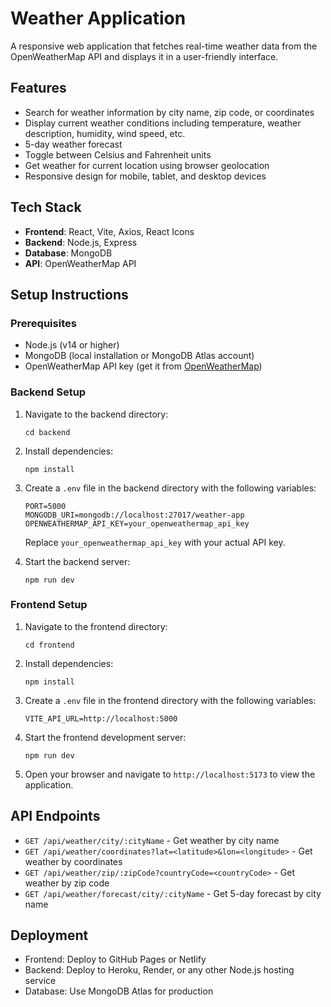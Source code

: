 # Weather Application

A responsive web application that fetches real-time weather data from the OpenWeatherMap API and displays it in a user-friendly interface.

## Features

- Search for weather information by city name, zip code, or coordinates
- Display current weather conditions including temperature, weather description, humidity, wind speed, etc.
- 5-day weather forecast
- Toggle between Celsius and Fahrenheit units
- Get weather for current location using browser geolocation
- Responsive design for mobile, tablet, and desktop devices

## Tech Stack

- **Frontend**: React, Vite, Axios, React Icons
- **Backend**: Node.js, Express
- **Database**: MongoDB
- **API**: OpenWeatherMap API

## Setup Instructions

### Prerequisites

- Node.js (v14 or higher)
- MongoDB (local installation or MongoDB Atlas account)
- OpenWeatherMap API key (get it from [OpenWeatherMap](https://openweathermap.org/api))

### Backend Setup

1. Navigate to the backend directory:
   ```
   cd backend
   ```

2. Install dependencies:
   ```
   npm install
   ```

3. Create a `.env` file in the backend directory with the following variables:
   ```
   PORT=5000
   MONGODB_URI=mongodb://localhost:27017/weather-app
   OPENWEATHERMAP_API_KEY=your_openweathermap_api_key
   ```
   Replace `your_openweathermap_api_key` with your actual API key.

4. Start the backend server:
   ```
   npm run dev
   ```

### Frontend Setup

1. Navigate to the frontend directory:
   ```
   cd frontend
   ```

2. Install dependencies:
   ```
   npm install
   ```

3. Create a `.env` file in the frontend directory with the following variables:
   ```
   VITE_API_URL=http://localhost:5000
   ```

4. Start the frontend development server:
   ```
   npm run dev
   ```

5. Open your browser and navigate to `http://localhost:5173` to view the application.

## API Endpoints

- `GET /api/weather/city/:cityName` - Get weather by city name
- `GET /api/weather/coordinates?lat=<latitude>&lon=<longitude>` - Get weather by coordinates
- `GET /api/weather/zip/:zipCode?countryCode=<countryCode>` - Get weather by zip code
- `GET /api/weather/forecast/city/:cityName` - Get 5-day forecast by city name

## Deployment

- Frontend: Deploy to GitHub Pages or Netlify
- Backend: Deploy to Heroku, Render, or any other Node.js hosting service
- Database: Use MongoDB Atlas for production
